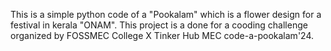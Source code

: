 This is a simple python code of a "Pookalam" which is a flower design for a festival in kerala "ONAM".
This project is a done for a cooding challenge organized by FOSSMEC College X Tinker Hub MEC code-a-pookalam'24.
